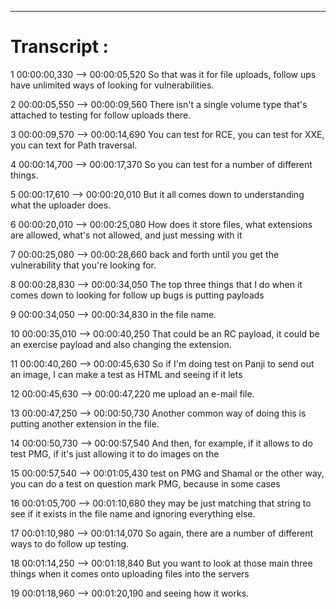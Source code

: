 

---

# Transcript :

1
00:00:00,330 --> 00:00:05,520
So that was it for file uploads, follow ups have unlimited ways of looking for vulnerabilities.

2
00:00:05,550 --> 00:00:09,560
There isn't a single volume type that's attached to testing for follow uploads there.

3
00:00:09,570 --> 00:00:14,690
You can test for RCE, you can test for XXE, you can text for Path traversal.

4
00:00:14,700 --> 00:00:17,370
So you can test for a number of different things.

5
00:00:17,610 --> 00:00:20,010
But it all comes down to understanding what the uploader does.

6
00:00:20,010 --> 00:00:25,080
How does it store files, what extensions are allowed, what's not allowed, and just messing with it

7
00:00:25,080 --> 00:00:28,660
back and forth until you get the vulnerability that you're looking for.

8
00:00:28,830 --> 00:00:34,050
The top three things that I do when it comes down to looking for follow up bugs is putting payloads

9
00:00:34,050 --> 00:00:34,830
in the file name.

10
00:00:35,010 --> 00:00:40,250
That could be an RC payload, it could be an exercise payload and also changing the extension.

11
00:00:40,260 --> 00:00:45,630
So if I'm doing test on Panji to send out an image, I can make a test as HTML and seeing if it lets

12
00:00:45,630 --> 00:00:47,220
me upload an e-mail file.

13
00:00:47,250 --> 00:00:50,730
Another common way of doing this is putting another extension in the file.

14
00:00:50,730 --> 00:00:57,540
And then, for example, if it allows to do test PMG, if it's just allowing it to do images on the

15
00:00:57,540 --> 00:01:05,430
test on PMG and Shamal or the other way, you can do a test on question mark PMG, because in some cases

16
00:01:05,700 --> 00:01:10,680
they may be just matching that string to see if it exists in the file name and ignoring everything else.

17
00:01:10,980 --> 00:01:14,070
So again, there are a number of different ways to do follow up testing.

18
00:01:14,250 --> 00:01:18,840
But you want to look at those main three things when it comes onto uploading files into the servers

19
00:01:18,960 --> 00:01:20,190
and seeing how it works.